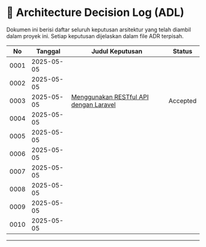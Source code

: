 # 🧠 Architecture Decision Log (ADL)

Dokumen ini berisi daftar seluruh keputusan arsitektur yang telah diambil dalam proyek ini. Setiap keputusan dijelaskan dalam file ADR terpisah.

| No   | Tanggal    | Judul Keputusan                                        | Status   |
|------|------------|--------------------------------------------------------|----------|
| 0001 | 2025-05-05 | [<Tanpa Judul>](ADR001_App-Architecture-Pattern.md) | <No Status> |
| 0002 | 2025-05-05 | [<Tanpa Judul>](ADR002_State-Management.md)     | <No Status> |
| 0003 | 2025-05-05 | [Menggunakan RESTful API dengan Laravel](ADR003_Backend.md) | Accepted |
| 0004 | 2025-05-05 | [<Tanpa Judul>](ADR004_Local-Data.md) | <No Status> |
| 0005 | 2025-05-05 | [<Tanpa Judul>](ADR005_Dependency-Injection.md) | <No Status> |
| 0006 | 2025-05-05 | [<Tanpa Judul>](ADR006_Navigation-Routing.md) | <No Status> |
| 0007 | 2025-05-05 | [<Tanpa Judul>](ADR007_UI.md) | <No Status> |
| 0008 | 2025-05-05 | [<Tanpa Judul>](ADR008_Offline.md) | <No Status> |
| 0009 | 2025-05-05 | [<Tanpa Judul>](ADR009_Error.md) | <No Status> |
| 0010 | 2025-05-05 | [<Tanpa Judul>](ADR010_Testing.md) | <No Status> |

---
